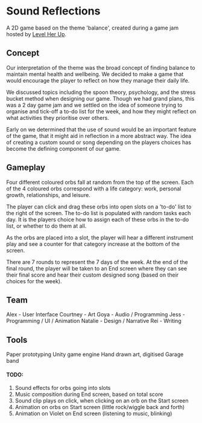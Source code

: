
# Sound Reflections

A 2D game based on the theme 'balance', created during a game jam hosted by [Level Her Up](https://levelherup.com.au/).

## Concept
Our interpretation of the theme was the broad concept of finding balance to maintain mental health and wellbeing. We decided to make a game that would encourage the player to reflect on how they manage their daily life.

We discussed topics including the spoon theory, psychology, and the stress bucket method when designing our game. Though we had grand plans, this was a 2 day game jam and we settled on the idea of someone trying to organise and tick-off a to-do list for the week, and how they might reflect on what activities they prioritise over others.

Early on we determined that the use of sound would be an important feature of the game, that it might aid in reflection in a more abstract way. The idea of creating a custom sound or song depending on the players choices has become the defining component of our game.

## Gameplay
Four different coloured orbs fall at random from the top of the screen. Each of the 4 coloured orbs correspond with a life category: work, personal growth, relationships, and leisure. 

The player can click and drag these orbs into open slots on a 'to-do' list to the right of the screen. The to-do list is populated with random tasks each day. It is the players choice how to assign each of these orbs in the to-do list, or whether to do them at all. 

As the orbs are placed into a slot, the player will hear a different instrument play and see a counter for that category increase at the bottom of the screen.

There are 7 rounds to represent the 7 days of the week. At the end of the final round, the player will be taken to an End screen where they can see their final score and hear their custom designed song (based on their choices for the week).

## Team
Alex        - User Interface
Courtney    - Art
Goya        - Audio / Programming
Jess        - Programming / UI / Animation
Natalie     - Design / Narrative
Rei         - Writing


## Tools
Paper prototyping
Unity game engine
Hand drawn art, digitised
Garage band

#### TODO:
1. Sound effects for orbs going into slots
2. Music composition during End screen, based on total score
3. Sound clip plays on click, when clicking on an orb on the Start screen
4. Animation on orbs on Start screen (little rock/wiggle back and forth)
5. Animation on Violet on End screen (listening to music, blinking)
